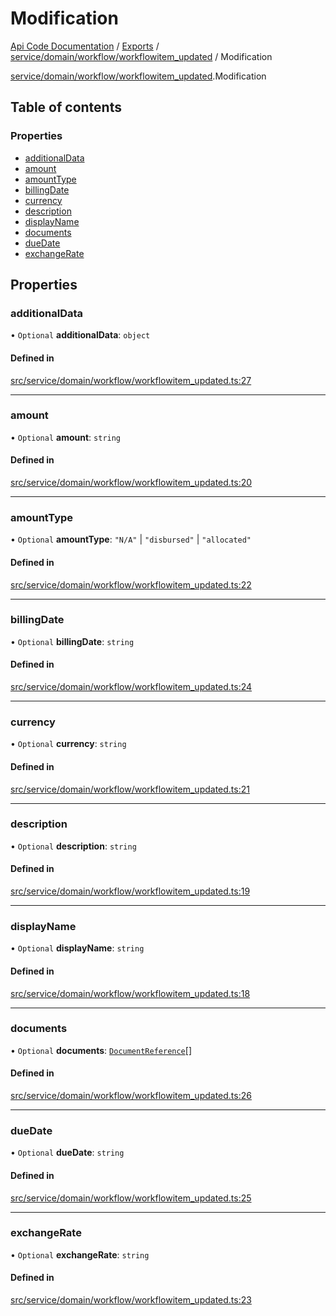 # Modification
 
[Api Code Documentation](../README.md) / [Exports](../modules.md) / [service/domain/workflow/workflowitem\_updated](../modules/service_domain_workflow_workflowitem_updated.md) / Modification

[service/domain/workflow/workflowitem\_updated](../modules/service_domain_workflow_workflowitem_updated.md).Modification

## Table of contents

### Properties

- [additionalData](service_domain_workflow_workflowitem_updated.Modification.md#additionaldata)
- [amount](service_domain_workflow_workflowitem_updated.Modification.md#amount)
- [amountType](service_domain_workflow_workflowitem_updated.Modification.md#amounttype)
- [billingDate](service_domain_workflow_workflowitem_updated.Modification.md#billingdate)
- [currency](service_domain_workflow_workflowitem_updated.Modification.md#currency)
- [description](service_domain_workflow_workflowitem_updated.Modification.md#description)
- [displayName](service_domain_workflow_workflowitem_updated.Modification.md#displayname)
- [documents](service_domain_workflow_workflowitem_updated.Modification.md#documents)
- [dueDate](service_domain_workflow_workflowitem_updated.Modification.md#duedate)
- [exchangeRate](service_domain_workflow_workflowitem_updated.Modification.md#exchangerate)

## Properties

### additionalData

• `Optional` **additionalData**: `object`

#### Defined in

[src/service/domain/workflow/workflowitem_updated.ts:27](https://github.com/openkfw/TruBudget/blob/d2b440c/api/src/service/domain/workflow/workflowitem_updated.ts#L27)

___

### amount

• `Optional` **amount**: `string`

#### Defined in

[src/service/domain/workflow/workflowitem_updated.ts:20](https://github.com/openkfw/TruBudget/blob/d2b440c/api/src/service/domain/workflow/workflowitem_updated.ts#L20)

___

### amountType

• `Optional` **amountType**: ``"N/A"`` \| ``"disbursed"`` \| ``"allocated"``

#### Defined in

[src/service/domain/workflow/workflowitem_updated.ts:22](https://github.com/openkfw/TruBudget/blob/d2b440c/api/src/service/domain/workflow/workflowitem_updated.ts#L22)

___

### billingDate

• `Optional` **billingDate**: `string`

#### Defined in

[src/service/domain/workflow/workflowitem_updated.ts:24](https://github.com/openkfw/TruBudget/blob/d2b440c/api/src/service/domain/workflow/workflowitem_updated.ts#L24)

___

### currency

• `Optional` **currency**: `string`

#### Defined in

[src/service/domain/workflow/workflowitem_updated.ts:21](https://github.com/openkfw/TruBudget/blob/d2b440c/api/src/service/domain/workflow/workflowitem_updated.ts#L21)

___

### description

• `Optional` **description**: `string`

#### Defined in

[src/service/domain/workflow/workflowitem_updated.ts:19](https://github.com/openkfw/TruBudget/blob/d2b440c/api/src/service/domain/workflow/workflowitem_updated.ts#L19)

___

### displayName

• `Optional` **displayName**: `string`

#### Defined in

[src/service/domain/workflow/workflowitem_updated.ts:18](https://github.com/openkfw/TruBudget/blob/d2b440c/api/src/service/domain/workflow/workflowitem_updated.ts#L18)

___

### documents

• `Optional` **documents**: [`DocumentReference`](service_domain_document_document.DocumentReference.md)[]

#### Defined in

[src/service/domain/workflow/workflowitem_updated.ts:26](https://github.com/openkfw/TruBudget/blob/d2b440c/api/src/service/domain/workflow/workflowitem_updated.ts#L26)

___

### dueDate

• `Optional` **dueDate**: `string`

#### Defined in

[src/service/domain/workflow/workflowitem_updated.ts:25](https://github.com/openkfw/TruBudget/blob/d2b440c/api/src/service/domain/workflow/workflowitem_updated.ts#L25)

___

### exchangeRate

• `Optional` **exchangeRate**: `string`

#### Defined in

[src/service/domain/workflow/workflowitem_updated.ts:23](https://github.com/openkfw/TruBudget/blob/d2b440c/api/src/service/domain/workflow/workflowitem_updated.ts#L23)
